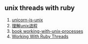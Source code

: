## unix threads with ruby

1. [unicorn-is-unix](http://tomayko.com/writings/unicorn-is-unix)
2. [理解unix进程](http://book.douban.com/subject/24298701/)
3. [book working-with-unix-processes](http://www.jstorimer.com/products/working-with-unix-processes)
4. [Working With Ruby Threads](http://www.jstorimer.com/products/working-with-ruby-threads)

